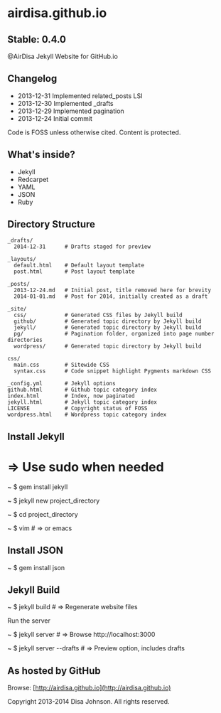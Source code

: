 airdisa.github.io
=================

Stable: 0.4.0
-------------

@AirDisa Jekyll Website for GitHub.io

Changelog
---------

* 2013-12-31 Implemented related\_posts LSI
* 2013-12-30 Implemented \_drafts
* 2013-12-29 Implemented pagination
* 2013-12-24 Initial commit

Code is FOSS unless otherwise cited. Content is protected.

What's inside?
--------------

* Jekyll
* Redcarpet
* YAML
* JSON
* Ruby

Directory Structure
------------------

    _drafts/
      2014-12-31      # Drafts staged for preview

    _layouts/         
      default.html    # Default layout template
      post.html       # Post layout template

    _posts/         
      2013-12-24.md   # Initial post, title removed here for brevity
      2014-01-01.md   # Post for 2014, initially created as a draft

    _site/             
      css/            # Generated CSS files by Jekyll build
      github/         # Generated topic directory by Jekyll build
      jekyll/         # Generated topic directory by Jekyll build       
      pg/             # Pagination folder, organized into page number directories
      wordpress/      # Generated topic directory by Jekyll build              

    css/
      main.css        # Sitewide CSS
      syntax.css      # Code snippet highlight Pygments markdown CSS

    _config.yml       # Jekyll options
    github.html       # Github topic category index
    index.html        # Index, now paginated
    jekyll.html       # Jekyll topic category index
    LICENSE           # Copyright status of FOSS
    wordpress.html    # Wordpress topic category index


Install Jekyll
--------------

# => Use sudo when needed

~ $ gem install jekyll

~ $ jekyll new project\_directory

~ $ cd project\_directory

~ $ vim # => or emacs


Install JSON
------------

~ $ gem install json


Jekyll Build
------------

~ $ jekyll build # => Regenerate website files

Run the server

~ $ jekyll server # => Browse http://localhost:3000

~ $ jekyll server --drafts # => Preview option, includes drafts


As hosted by GitHub
-------------------

Browse: [http://airdisa.github.io](http://airdisa.github.io)

Copyright 2013-2014 Disa Johnson. All rights reserved.
